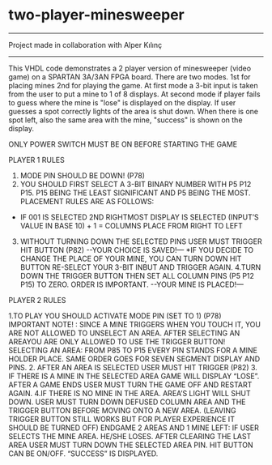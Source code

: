# two-player-minesweeper

***********************************************
Project made in collaboration with Alper Kılınç
***********************************************

This VHDL code demonstrates a 2 player version of minesweeper (video game) on a SPARTAN 3A/3AN FPGA board.
There are two modes. 1st for placing mines 2nd for playing the game. At first mode a 3-bit input is taken from the user 
to put a mine to 1 of 8 displays. At second mode if player fails to guess where the mine is "lose" is displayed on the 
display. If user guesses a spot correctly lights of the area is shut down. When there is one spot left, also the same 
area with the mine, "success" is shown on the display. 


ONLY POWER SWITCH MUST BE ON BEFORE STARTING THE GAME

PLAYER 1 RULES
1. MODE PIN SHOULD BE DOWN! (P78)
2. YOU SHOULD FIRST SELECT A 3-BIT BINARY NUMBER WITH P5 P12 P15. P15 BEING THE LEAST SIGNIFICANT AND P5 BEING THE MOST. 
PLACEMENT RULES ARE AS FOLLOWS:
-	IF 001 IS SELECTED 2ND RIGHTMOST DISPLAY IS SELECTED 
(INPUT’S VALUE IN BASE 10) + 1 = COLUMNS PLACE FROM RIGHT TO LEFT 
3. WITHOUT TURNING DOWN THE SELECTED PINS USER MUST TRIGGER HIT BUTTON (P82)
--YOUR CHOICE IS SAVED!—
*IF YOU DECIDE TO CHANGE THE PLACE OF YOUR MINE, YOU CAN TURN DOWN HIT BUTTON RE-SELECT YOUR 3-BIT INBUT AND TRIGGER AGAIN.
4.TURN DOWN THE TRIGGER BUTTON THEN SET ALL COLUMN PINS (P5 P12 P15) TO ZERO. ORDER IS IMPORTANT.
--YOUR MINE IS PLACED!—

PLAYER 2 RULES

1.TO PLAY YOU SHOULD ACTIVATE MODE PIN (SET TO 1) (P78)
IMPORTANT NOTE! : SINCE A MINE TRIGGERS WHEN YOU TOUCH IT, YOU ARE NOT ALLOWED TO UNSELECT AN AREA. AFTER SELECTING AN AREAYOU ARE ONLY ALLOWED TO USE THE TRIGGER BUTTON!
SELECTING AN AREA: FROM P85 TO P15 EVERY PIN STANDS FOR A MINE HOLDER PLACE. SAME ORDER GOES FOR SEVEN SEGMENT DISPLAY AND PINS. 
2. AFTER AN AREA IS SELECTED USER MUST HIT TRIGGER (P82)
3. IF THERE IS A MINE IN THE SELECTED AREA GAME WILL DISPLAY “LOSE”. AFTER A GAME ENDS USER MUST TURN THE GAME OFF AND RESTART AGAIN. 
4.IF THERE IS NO MINE IN THE AREA. AREA’S LIGHT WILL SHUT DOWN. 
USER MUST TURN DOWN DEFUSED COLUMN AREA AND THE TRIGGER BUTTON BEFORE MOVING ONTO A NEW AREA. (LEAVING TRIGGER BUTTON STILL WORKS BUT FOR PLAYER EXPERIENCE IT SHOULD BE TURNED OFF) 
ENDGAME
2 AREAS AND 1 MINE LEFT:
IF USER SELECTS THE MINE AREA. HE/SHE LOSES. 
AFTER CLEARING THE LAST AREA USER MUST TURN DOWN THE SELECTED AREA PIN. HIT BUTTON CAN BE ON/OFF.  “SUCCESS” IS DISPLAYED.

